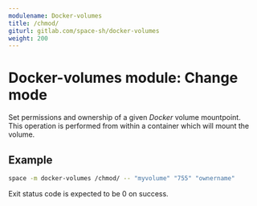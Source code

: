 ```yaml
---
modulename: Docker-volumes
title: /chmod/
giturl: gitlab.com/space-sh/docker-volumes
weight: 200
---
```

# Docker-volumes module: Change mode

Set permissions and ownership of a given _Docker_ volume mountpoint.  
This operation is performed from within a container which will mount the volume.

## Example

```sh
space -m docker-volumes /chmod/ -- "myvolume" "755" "ownername"
```

Exit status code is expected to be 0 on success.
